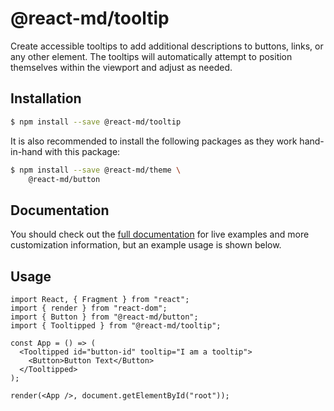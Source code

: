 # @react-md/tooltip

Create accessible tooltips to add additional descriptions to buttons, links, or
any other element. The tooltips will automatically attempt to position
themselves within the viewport and adjust as needed.

## Installation

```sh
$ npm install --save @react-md/tooltip
```

It is also recommended to install the following packages as they work
hand-in-hand with this package:

```sh
$ npm install --save @react-md/theme \
    @react-md/button
```

<!-- DOCS_REMOVE -->

## Documentation

You should check out the
[full documentation](https://react-md.dev/packages/tooltip) for live examples
and more customization information, but an example usage is shown below.

<!-- DOCS_REMOVE_END -->

## Usage

```tsx
import React, { Fragment } from "react";
import { render } from "react-dom";
import { Button } from "@react-md/button";
import { Tooltipped } from "@react-md/tooltip";

const App = () => (
  <Tooltipped id="button-id" tooltip="I am a tooltip">
    <Button>Button Text</Button>
  </Tooltipped>
);

render(<App />, document.getElementById("root"));
```
